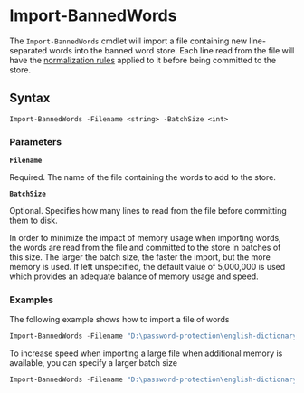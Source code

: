 # Import-BannedWords

The `Import-BannedWords` cmdlet will import a file containing new line-separated words into the banned word store. Each line read from the file will have the [normalization rules](../../help-and-support/normalization-rules.md) applied to it before being committed to the store.

## Syntax

```
Import-BannedWords -Filename <string> -BatchSize <int>
```

### Parameters

**`Filename`**

Required. The name of the file containing the words to add to the store.

**`BatchSize`**

Optional. Specifies how many lines to read from the file before committing them to disk.

In order to minimize the impact of memory usage when importing words, the words are read from the file and committed to the store in batches of this size. The larger the batch size, the faster the import, but the more memory is used. If left unspecified, the default value of 5,000,000 is used which provides an adequate balance of memory usage and speed.

### Examples

The following example shows how to import a file of words

```powershell
Import-BannedWords -Filename "D:\password-protection\english-dictionary.txt"
```

To increase speed when importing a large file when additional memory is available, you can specify a larger batch size

```powershell
Import-BannedWords -Filename "D:\password-protection\english-dictionary.txt" -BatchSize 50000000
```
